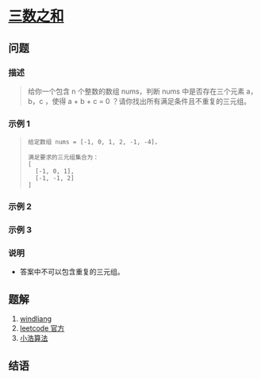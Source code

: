 # [三数之和](https://leetcode-cn.com/problems/3sum/)

## 问题

### 描述

> 给你一个包含 n 个整数的数组 nums，判断 nums 中是否存在三个元素 a，b，c ，使得 a + b + c = 0 ？请你找出所有满足条件且不重复的三元组。

### 示例 1

> ```
> 给定数组 nums = [-1, 0, 1, 2, -1, -4]，
>
> 满足要求的三元组集合为：
> [
>   [-1, 0, 1],
>   [-1, -1, 2]
> ]
> ```

### 示例 2

>

### 示例 3

>

### 说明

- 答案中不可以包含重复的三元组。

## 题解

1. [windliang](https://leetcode.wang/leetCode-15-3Sum.html)
2. [leetcode 官方](https://leetcode-cn.com/problems/3sum/solution/san-shu-zhi-he-by-leetcode-solution/)
3. [小浩算法](https://www.geekxh.com/1.0.数组系列/008.html#_03、代码展示)

## 结语
